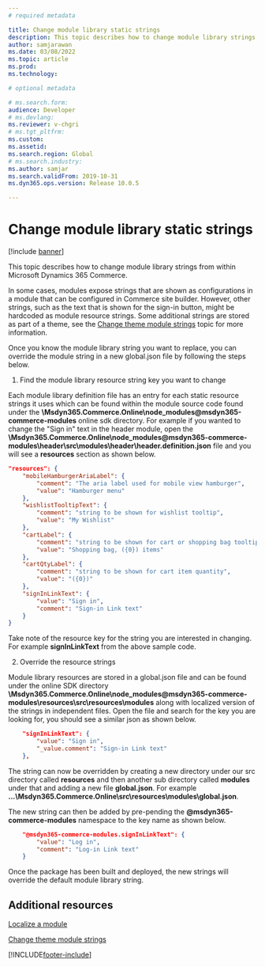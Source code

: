```yaml
---
# required metadata

title: Change module library static strings
description: This topic describes how to change module library strings from within in Microsoft Dynamics 365 Commerce.
author: samjarawan
ms.date: 03/08/2022
ms.topic: article
ms.prod: 
ms.technology: 

# optional metadata

# ms.search.form: 
audience: Developer
# ms.devlang: 
ms.reviewer: v-chgri
# ms.tgt_pltfrm: 
ms.custom: 
ms.assetid: 
ms.search.region: Global
# ms.search.industry: 
ms.author: samjar
ms.search.validFrom: 2019-10-31
ms.dyn365.ops.version: Release 10.0.5

---
```

# Change module library static strings

[!include [banner](../includes/banner.md)]

This topic describes how to change module library strings from within Microsoft Dynamics 365 Commerce.

In some cases, modules expose strings that are shown as configurations in a module that can be configured in Commerce site builder. However, other strings, such as the text that is shown for the sign-in button, might be hardcoded as module resource strings.  Some additional strings are stored as part of a theme, see the [Change theme module strings](change-theme-module-strings.md) topic for more information.

Once you know the module library string you want to replace, you can override the module string in a new global.json file by following the steps below.

1. Find the module library resource string key you want to change

Each module library definition file has an entry for each static resource strings it uses which can be found within the module source code found under the  **\Msdyn365.Commerce.Online\node_modules\@msdyn365-commerce-modules** online sdk directory.  For example if you wanted to change the "Sign in" text in the header module, open the **\Msdyn365.Commerce.Online\node_modules\@msdyn365-commerce-modules\header\src\modules\header\header.definition.json** file and you will see a **resources** section as shown below.

```json
"resources": {
    "mobileHamburgerAriaLabel": {
        "comment": "The aria label used for mobile view hamburger",
        "value": "Hamburger menu"
    },
    "wishlistTooltipText": {            
        "comment": "string to be shown for wishlist tooltip",            
        "value": "My Wishlist"
    },
    "cartLabel": {
        "comment": "string to be shown for cart or shopping bag tooltip",
        "value": "Shopping bag, ({0}) items"
    },
    "cartQtyLabel": {
        "comment": "string to be shown for cart item quantity",
        "value": "({0})"
    },
    "signInLinkText": {
        "value": "Sign in",
        "comment": "Sign-in Link text"
    }
}
```
Take note of the resource key for the string you are interested in changing.  For example **signInLinkText** from the above sample code.


2. Override the resource strings

Module library resources are stored in a global.json file and can be found under the online SDK directory **\Msdyn365.Commerce.Online\node_modules\@msdyn365-commerce-modules\resources\src\resources\modules** along with localized version of the strings in independent files.  Open the file and search for the key you are looking for, you should see a similar json as shown below.

```json
    "signInLinkText": {
        "value": "Sign in",
        "_value.comment": "Sign-in Link text"
    },
```

The string can now be overridden by creating a new directory under our src directory called **resources** and then another sub directory called **modules** under that and adding a new file **global.json**.  For example **...\Msdyn365.Commerce.Online\src\resources\modules\global.json**.

The new string can then be added by pre-pending the **@msdyn365-commerce-modules** namespace to the key name as shown below.

```json
    "@msdyn365-commerce-modules.signInLinkText": { 
        "value": "Log in",
        "comment": "Log-in Link text"
    }
```

Once the package has been built and deployed, the new strings will override the default module library string.

## Additional resources

[Localize a module](localize-module.md)

[Change theme module strings](change-theme-module-strings.md)

[!INCLUDE[footer-include](../../includes/footer-banner.md)]
